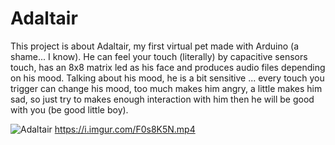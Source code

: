# Adaltair
This project is about Adaltair, my first virtual pet made with Arduino (a shame... I know). He can feel your touch (literally) by capacitive sensors touch, has an 8x8 matrix led as his face and produces audio files depending on his mood. Talking about his mood, he is a bit sensitive ... every touch you trigger can change his mood, too much makes him angry, a little makes him sad, so just try to makes enough interaction with him then he will be good with you (be good little boy).


![Adaltair](https://media4.giphy.com/media/v1.Y2lkPTc5MGI3NjExM3ZmcHZhZnk2b2h6eDFsaDV4ZTk2ZG91MjAwdWUzbnB6dDgwYm1qbiZlcD12MV9pbnRlcm5hbF9naWZfYnlfaWQmY3Q9Zw/2tMyhyYvtkEncgdwOi/source.gif)
https://i.imgur.com/F0s8K5N.mp4
